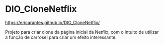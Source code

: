 # DIO_CloneNetflix
https://ericarantes.github.io/DIO_CloneNetflix/

Projeto para criar clone da página inicial da Netflix, com o intuito de utilizar a função de carrosel para criar um efeito interessante.
